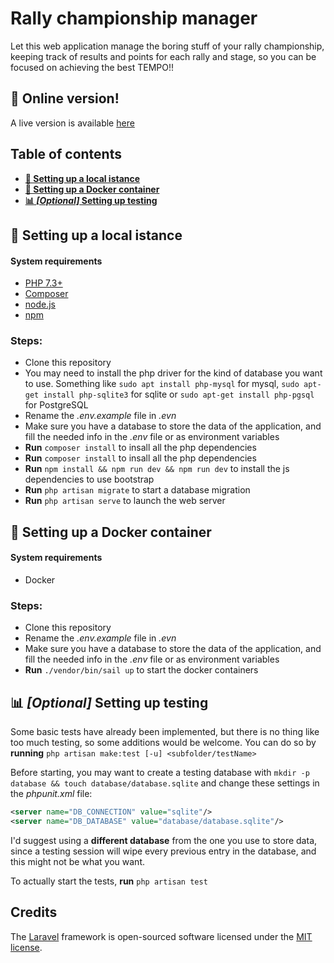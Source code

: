 # Rally championship manager
Let this web application manage the boring stuff of your rally championship, keeping track of results and points for each rally and stage, so you can be focused on achieving the best TEMPO!!

## :red_circle: Online version!
A live version is available [here](https://rally-championship-manager.herokuapp.com/championship)

## Table of contents

- **[:wrench: Setting up a local istance](#wrench-setting-up-a-local-istance)**
- **[:whale: Setting up a Docker container](#whale-setting-up-a-docker-container)**
- **[:bar_chart: _\[Optional\]_ Setting up testing](#bar_chart-optional-setting-up-testing)**

## :wrench: Setting up a local istance

#### System requirements
- [PHP 7.3+](https://www.php.net/downloads.php)
- [Composer](https://getcomposer.org/download/)
- [node.js](https://nodejs.org/en/)
- [npm](https://www.npmjs.com/)

### Steps:
- Clone this repository
- You may need to install the php driver for the kind of database you want to use. Something like `sudo apt install php-mysql` for mysql, `sudo apt-get install php-sqlite3` for sqlite or `sudo apt-get install php-pgsql` for PostgreSQL
- Rename the _.env.example_ file in _.evn_
- Make sure you have a database to store the data of the application, and fill the needed info in the _.env_ file or as environment variables
- **Run** `composer install` to insall all the php dependencies
- **Run** `composer install` to insall all the php dependencies
- **Run** `npm install && npm run dev && npm run dev` to install the js dependencies to use bootstrap
- **Run** `php artisan migrate` to start a database migration
- **Run** `php artisan serve` to launch the web server

## :whale: Setting up a Docker container

#### System requirements
- Docker

### Steps:
- Clone this repository
- Rename the _.env.example_ file in _.evn_
- Make sure you have a database to store the data of the application, and fill the needed info in the _.env_ file or as environment variables
- **Run** `./vendor/bin/sail up` to start the docker containers

## :bar_chart: _[Optional]_ Setting up testing
Some basic tests have already been implemented, but there is no thing like too much testing, so some additions would be welcome.
You can do so by **running**
`php artisan make:test [-u] <subfolder/testName>`

Before starting, you may want to create a testing database with `mkdir -p database && touch database/database.sqlite` and change these settings in the _phpunit.xml_ file:
```xml
<server name="DB_CONNECTION" value="sqlite"/>
<server name="DB_DATABASE" value="database/database.sqlite"/>
```
I'd suggest using a **different database** from the one you use to store data, since a testing session will wipe every previous entry in the database, and this might not be what you want.

To actually start the tests, **run**
`php artisan test`
  
## Credits
The [Laravel](https://github.com/laravel/laravel) framework is open-sourced software licensed under the [MIT license](https://opensource.org/licenses/MIT).